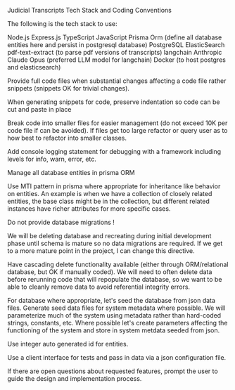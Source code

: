 Judicial Transcripts
Tech Stack and Coding Conventions

The following is the tech stack to use:

Node.js
Express.js
TypeScript
JavaScript
Prisma Orm (define all database entities here and persist in postgresql database)
PostgreSQL
ElasticSearch
pdf-text-extract (to parse pdf versions of transcripts)
langchain
Anthropic Claude Opus (preferred LLM model for langchain)
Docker (to host postgres and elasticsearch)


Provide full code files when substantial changes affecting a code file rather snippets (snippets OK for trivial changes).

When generating snippets for code, preserve indentation so code can be cut and paste in place

Break code into smaller files for easier management (do not exceed 10K per code file if can be avoided).  If files get too large refactor or query user as to how best to refactor into smaller classes.

Add console logging statement for debugging with a framework including levels for info, warn, error, etc.

Manage all database entities in prisma ORM

Use MTI pattern in prisma where appropriate for inheritance like behavior on entities.  An example is when we have a collection of closely related entities, the base class might be in the collection, but different related instances have richer attributes for more specific cases.

Do not provide database migrations !

We will be deleting database and recreating during initial development phase until schema is mature so no data migrations are required.  If we get to a more mature point in the project, I can change this directive.

Have cascading delete functionality available (either through ORM/relational database, but OK if manually coded).  We will need to often delete data before rerunning code that will repopulate the database, so we want to be able to cleanly remove data to avoid referential integrity errors.

For database where appropriate, let's seed the database from json data files.  Generate seed data files for system metadata where possible.  We will parameterize much of the system using metadata rather than hard-coded strings, constants, etc.  Where possible let's create parameters affecting the functioning of the system and store in system metdata seeded from json.

Use integer auto generated id for entities.

Use a client interface for tests and pass in data via a json configuration file.

If there are open questions about requested features, prompt the user to guide the design and implementation process.



